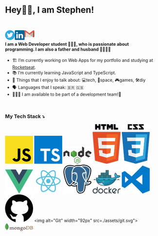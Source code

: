 # Hey👋🏾, I am Stephen!
<br/>

[<img align="left" alt="Stephen Goncalves | Twitter" width="32px" src="/assets/twitter-3.svg" />][twitter]
[<img align="left" alt="Stephen Goncalves | LinkedIn" width="32px" src="/assets/linkedin-icon-2.svg" />][linkedin]
[<img align="left" alt="Stephen Goncalves | Gmail" width="32px" src="/assets/gmail-icon.svg" />][gmail]
<br />
#### I am a Web Developer student 👨🏾‍💻, who is passionate about programming. I am also a father and husband 👨‍👩‍👧‍👧

- 🏗️ I’m currently working on Web Apps for my portfolio and studying at [Rocketseat](https://rocketseat.com.br/).
- 📚 I’m currently learning JavaScript and TypeScript.
- 💬 Things that I enjoy to talk about: 💻tech, 🔭space, 🎮games, 🛠️diy
- 🗣️ Languages that I speak: 🇧🇷 🇬🇧
- 🙋🏾‍♂️ I am available to be part of a development team!💫
<br/>



### My Tech Stack ⤵️


<img alt="JavaScript" width="92px" src="/assets/javascript.svg"> <img alt="TypeScript" width="92px" src="/assets/typescript.svg"> <img alt="NodeJS" width="92px" src="/assets/nodejs.svg">
<img alt="HTML5" width="92px" src="/assets/html5.svg"> <img alt="CSS3" width="92px" src="/assets/css-5.svg"> <img alt="VueJS" width="92px" src="/assets/vue.svg">
<img alt="React" width="92px" src="/assets/react.svg"> <img alt="PostgreSQL" width="92px" src="/assets/postgresql.svg"> <img alt="Docker" width="92px" src="/assets/docker.svg"> 
<img alt="Visual Studio Code" width="92px" src="/assets/visual-studio-code.svg"> <img alt="Github" width="92px" src="/assets/github-1.svg"> <img alt="Git" width="92px" src=./assets/git.svg">
<img alt="MongoDB" width="92px" src="/assets/mongodb.svg">
<br/>



[twitter]: https://twitter.com/stepwillians
[linkedin]: https://linkedin.com/in/stephenwillians
[gmail]: stephengoncalves.dev@gmail.com
